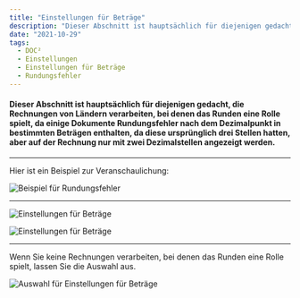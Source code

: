 ```yaml
---
title: "Einstellungen für Beträge"
description: "Dieser Abschnitt ist hauptsächlich für diejenigen gedacht, die Rechnungen von Ländern verarbeiten, bei denen das Runden eine Rolle spielt, da einige Dokumente Rundungsfehler nach dem Dezimalpunkt in bestimmten Beträgen enthalten, da diese ursprünglich drei Stellen hatten, aber auf der Rechnung nur mit zwei Dezimalstellen angezeigt werden."
date: "2021-10-29"
tags:
  - DOC²
  - Einstellungen
  - Einstellungen für Beträge
  - Rundungsfehler
---
```


#### Dieser Abschnitt ist hauptsächlich für diejenigen gedacht, die Rechnungen von Ländern verarbeiten, bei denen das Runden eine Rolle spielt, da einige Dokumente Rundungsfehler nach dem Dezimalpunkt in bestimmten Beträgen enthalten, da diese ursprünglich drei Stellen hatten, aber auf der Rechnung nur mit zwei Dezimalstellen angezeigt werden.

* * *

Hier ist ein Beispiel zur Veranschaulichung:

![Beispiel für Rundungsfehler](/images/doc2/Settings_Amount_2.png "Beispiel für Rundungsfehler")

* * *

![Einstellungen für Beträge](/images/doc2/Settings_Amount_1.png "Einstellungen für Beträge")

![Einstellungen für Beträge](/images/doc2/Settings_Amount_3.png "Einstellungen für Beträge")

* * *

Wenn Sie keine Rechnungen verarbeiten, bei denen das Runden eine Rolle spielt, lassen Sie die Auswahl aus.

![Auswahl für Einstellungen für Beträge](/images/doc2/Settings_Amount_4.png "Auswahl für Einstellungen für Beträge")

